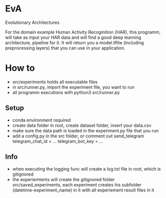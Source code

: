 # EvA
Evolutionary Architectures

For the domain example Human Activity Recoginition (HAR), this programm, will take as input your HAR data and will find a good deep learning architecture, pipeline for it.
It will return you a model.tflite (including preprocessing layers) that you can use in your application.

# How to
- src/experiments holds all executable files
- in src/runner.py, import the experiment file, you want to run
- all programm executions with python3 src/runner.py

## Setup
- conda environment required
- create data folder in root, create dataset folder, insert your data.csv
- make sure the data path is loaded in the experiment.py file that you run
- add a config.py in the src folder, or comment out send_telegram
    telegram_chat_id = ...
    telegram_bot_key = ...

## Info
- when executing the logging func will create a log.txt file in root, which is gitignored
- the experiemtents will create the gitignored folder src/saved_experiments, each experiment creates his subfolder (datetime-experiment_name) in it with all experiement result files in it
